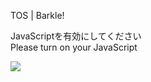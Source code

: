 TOS | Barkle!

JavaScriptを有効にしてください  
Please turn on your JavaScript

![](/static-assets/splash.png?1732236978426)